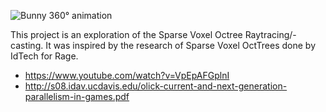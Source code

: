 ![Bunny 360° animation](./docs/bunny360_smooth.gif)

This project is an exploration of the Sparse Voxel Octree Raytracing/-casting.
It was inspired by the research of Sparse Voxel OctTrees done by IdTech for Rage.

  * https://www.youtube.com/watch?v=VpEpAFGplnI
  * http://s08.idav.ucdavis.edu/olick-current-and-next-generation-parallelism-in-games.pdf
